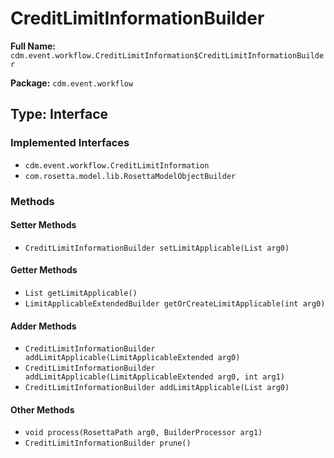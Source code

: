 # CreditLimitInformationBuilder

**Full Name:** `cdm.event.workflow.CreditLimitInformation$CreditLimitInformationBuilder`

**Package:** `cdm.event.workflow`

## Type: Interface

### Implemented Interfaces

- `cdm.event.workflow.CreditLimitInformation`
- `com.rosetta.model.lib.RosettaModelObjectBuilder`

### Methods

#### Setter Methods

- `CreditLimitInformationBuilder setLimitApplicable(List arg0)`

#### Getter Methods

- `List getLimitApplicable()`
- `LimitApplicableExtendedBuilder getOrCreateLimitApplicable(int arg0)`

#### Adder Methods

- `CreditLimitInformationBuilder addLimitApplicable(LimitApplicableExtended arg0)`
- `CreditLimitInformationBuilder addLimitApplicable(LimitApplicableExtended arg0, int arg1)`
- `CreditLimitInformationBuilder addLimitApplicable(List arg0)`

#### Other Methods

- `void process(RosettaPath arg0, BuilderProcessor arg1)`
- `CreditLimitInformationBuilder prune()`

